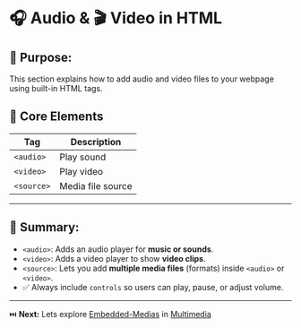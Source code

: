 # 🎧 Audio & 🎬 Video in HTML

## 🎯 Purpose:

This section explains how to add audio and video files to your webpage using built-in HTML tags.

## 📑 Core Elements

| **Tag**     | **Description**    |
| ----------- | ------------------ |
| `<audio>`   | Play sound         |
| `<video>`   | Play video         |
| `<source>`  | Media file source  |

---

## 🔑 Summary:

- `<audio>`: Adds an audio player for **music or sounds**.
- `<video>`: Adds a video player to show **video clips**.
- `<source>`: Lets you add **multiple media files** (formats) inside `<audio>` or `<video>`.
- ✅ Always include `controls` so users can play, pause, or adjust volume.

---

⏭️ **Next:** Lets explore [Embedded-Medias](https://github.com/jeffy-j1623/dev-labs/tree/main/html/6_multimedia/6.3_embedded-medias) in [Multimedia](https://github.com/jeffy-j1623/dev-labs/tree/main/html/6_multimedia)
